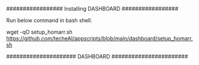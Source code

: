 ################# Installing DASHBOARD #################



Run below command in bash shell.

wget -qO setup_homarr.sh https://github.com/techeAI/appscripts/blob/main/dashboard/setup_homarr.sh




##################### DASHBOARD #######################
